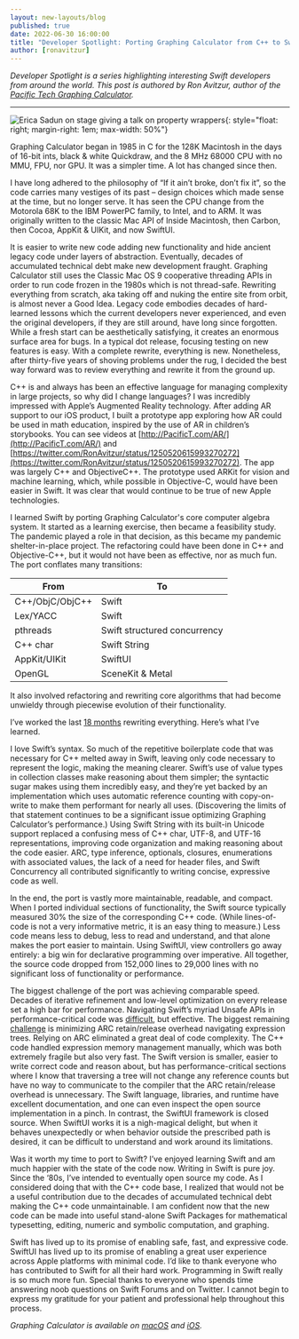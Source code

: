 ```yaml
---
layout: new-layouts/blog
published: true
date: 2022-06-30 16:00:00
title: "Developer Spotlight: Porting Graphing Calculator from C++ to Swift"
author: [ronavitzur]
---
```


*Developer Spotlight is a series highlighting interesting Swift developers from around the world. This post is authored by Ron Avitzur, author of the [Pacific Tech Graphing Calculator](http://PacificT.com/Story).*

***

![Erica Sadun on stage giving a talk on property wrappers](/assets/images/graphing-calculator-blog/gc-screenshot.png){: style="float: right; margin-right: 1em; max-width: 50%"}

Graphing Calculator began in 1985 in C for the 128K Macintosh in the days of 16-bit ints, black & white Quickdraw, and the 8 MHz 68000 CPU with no MMU, FPU, nor GPU. It was a simpler time. A lot has changed since then.

I have long adhered to the philosophy of “If it ain’t broke, don’t fix it”, so the code carries many vestiges of its past – design choices which made sense at the time, but no longer serve. It has seen the CPU change from the Motorola 68K to the IBM PowerPC family, to Intel, and to ARM. It was originally written to the classic Mac API of Inside Macintosh, then Carbon, then Cocoa, AppKit & UIKit, and now SwiftUI.

It is easier to write new code adding new functionality and hide ancient legacy code under layers of abstraction. Eventually, decades of accumulated technical debt make new development fraught. Graphing Calculator still uses the Classic Mac OS 9 cooperative threading APIs in order to run code frozen in the 1980s which is not thread-safe. Rewriting everything from scratch, aka taking off and nuking the entire site from orbit, is almost never a Good Idea. Legacy code embodies decades of hard-learned lessons which the current developers never experienced, and even the original developers, if they are still around, have long since forgotten. While a fresh start can be aesthetically satisfying, it creates an enormous surface area for bugs. In a typical dot release, focusing testing on new features is easy. With a complete rewrite, everything is new. Nonetheless, after thirty-five years of shoving problems under the rug, I decided the best way forward was to review everything and rewrite it from the ground up.

C++ is and always has been an effective language for managing complexity in large projects, so why did I change languages? I was incredibly impressed with Apple’s Augmented Reality technology. After adding AR support to our iOS product, I built a prototype app exploring how AR could be used in math education, inspired by the use of AR in children’s storybooks. You can see videos at [http://PacificT.com/AR/](http://PacificT.com/AR/) and [https://twitter.com/RonAvitzur/status/1250520615993270272](https://twitter.com/RonAvitzur/status/1250520615993270272). The app was largely C++ and ObjectiveC++. The prototype used ARKit for vision and machine learning, which, while possible in Objective-C, would have been easier in Swift. It was clear that would continue to be true of new Apple technologies.

I learned Swift by porting Graphing Calculator's core computer algebra system. It started as a learning exercise, then became a feasibility study. The pandemic played a role in that decision, as this became my pandemic shelter-in-place project. The refactoring could have been done in C++ and Objective-C++, but it would not have been as effective, nor as much fun. The port conflates many transitions:

| From          | To  |
| --------------- | ----------- |
| C++/ObjC/ObjC++ | Swift  |
| Lex/YACC 		| Swift  |
| pthreads		| Swift structured concurrency  |
| C++ char  		| Swift String  |
| AppKit/UIKit 		| SwiftUI  |
| OpenGL		| SceneKit & Metal  |

It also involved refactoring and rewriting core algorithms that had become unwieldy through piecewise evolution of their functionality.

I’ve worked the last [18 months](https://twitter.com/search?q=%22C%2B%2B%20%E2%86%92%20Swift%22%20from%3Aronavitzur&f=live) rewriting everything. Here’s what I’ve learned.

I love Swift’s syntax. So much of the repetitive boilerplate code that was necessary for C++ melted away in Swift, leaving only code necessary to represent the logic, making the meaning clearer. Swift’s use of value types in collection classes make reasoning about them simpler; the syntactic sugar makes using them incredibly easy, and they’re yet backed by an implementation which uses automatic reference counting with copy-on-write to make them performant for nearly all uses. (Discovering the limits of that statement continues to be a significant issue optimizing Graphing Calculator’s performance.) Using Swift String with its built-in Unicode support replaced a confusing mess of C++ char, UTF-8, and UTF-16 representations, improving code organization and making reasoning about the code easier. ARC, type inference, optionals, closures, enumerations with associated values, the lack of a need for header files, and Swift Concurrency all contributed significantly to writing concise, expressive code as well.

In the end, the port is vastly more maintainable, readable, and compact. When I ported individual sections of functionality, the Swift source typically measured 30% the size of the corresponding C++ code. (While lines-of-code is not a very informative metric, it is an easy thing to measure.) Less code means less to debug, less to read and understand, and that alone makes the port easier to maintain. Using SwiftUI, view controllers go away entirely: a big win for declarative programming over imperative. All together, the source code dropped from 152,000 lines to 29,000 lines with no significant loss of functionality or performance.

The biggest challenge of the port was achieving comparable speed. Decades of iterative refinement and low-level optimization on every release set a high bar for performance. Navigating Swift’s myriad Unsafe APIs in performance-critical code was [difficult](https://twitter.com/RonAvitzur/status/1445084851367931904), but effective. The biggest remaining [challenge](https://twitter.com/RonAvitzur/status/1462573727766310914) is minimizing ARC retain/release overhead navigating expression trees. Relying on ARC eliminated a great deal of code complexity. The C++ code handled expression memory management manually, which was both extremely fragile but also very fast. The Swift version is smaller, easier to write correct code and reason about, but has performance-critical sections where I know that traversing a tree will not change any reference counts but have no way to communicate to the compiler that the ARC retain/release overhead is unnecessary. The Swift language, libraries, and runtime have excellent documentation, and one can even inspect the open source implementation in a pinch. In contrast, the SwiftUI framework is closed source. When SwiftUI works it is a nigh-magical delight, but when it behaves unexpectedly or when behavior outside the prescribed path is desired, it can be difficult to understand and work around its limitations.

Was it worth my time to port to Swift? I’ve enjoyed learning Swift and am much happier with the state of the code now. Writing in Swift is pure joy. Since the ‘80s, I’ve intended to eventually open source my code. As I considered doing that with the C++ code base, I realized that would not be a useful contribution due to the decades of accumulated technical debt making the C++ code unmaintainable. I am confident now that the new code can be made into useful stand-alone Swift Packages for mathematical typesetting, editing, numeric and symbolic computation, and graphing.

Swift has lived up to its promise of enabling safe, fast, and expressive code. SwiftUI has lived up to its promise of enabling a great user experience across Apple platforms with minimal code. I’d like to thank everyone who has contributed to Swift for all their hard work. Programming in Swift really is so much more fun. Special thanks to everyone who spends time answering noob questions on Swift Forums and on Twitter. I cannot begin to express my gratitude for your patient and professional help throughout this process.

*Graphing Calculator is available on [macOS](https://apps.apple.com/us/app/graphing-calculator-4/id522175477?mt=12) and [iOS](https://apps.apple.com/us/app/pacific-tech-graphing-calculator/id1135478998?ls=1).*
